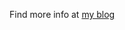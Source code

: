 Find more info at [my blog](http://www.frontendmatters.com/todo-app-using-backbone-requirejs-bootstrap-yeoman-grunt-bower/)